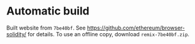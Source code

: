 # Automatic build
Built website from `7be40bf`. See https://github.com/ethereum/browser-solidity/ for details.
To use an offline copy, download `remix-7be40bf.zip`.
